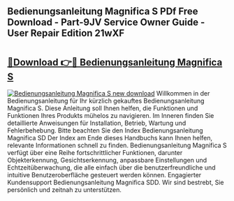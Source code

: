 ## Bedienungsanleitung Magnifica S PDf Free Download - Part-9JV Service Owner Guide - User Repair Edition 21wXF

# <h2><a href="http://df61xbl.blite.top/?on=Bedienungsanleitung+Magnifica+S">🔗Download 👉🔴 Bedienungsanleitung Magnifica S</a></h2>

[![Bedienungsanleitung Magnifica S new download](https://i.imgur.com/lujVjoI.png)](http://df61xbl.blite.top/?on=Bedienungsanleitung+Magnifica+S)
Willkommen in der Bedienungsanleitung für Ihr kürzlich gekauftes Bedienungsanleitung Magnifica S. Diese Anleitung soll Ihnen helfen, die Funktionen und Funktionen Ihres Produkts mühelos zu navigieren. Im Inneren finden Sie detaillierte Anweisungen für Installation, Betrieb, Wartung und Fehlerbehebung. Bitte beachten Sie den Index Bedienungsanleitung Magnifica SD Der Index am Ende dieses Handbuchs kann Ihnen helfen, relevante Informationen schnell zu finden. Bedienungsanleitung Magnifica S verfügt über eine Reihe fortschrittlicher Funktionen, darunter Objekterkennung, Gesichtserkennung, anpassbare Einstellungen und Echtzeitüberwachung, die alle einfach über die benutzerfreundliche und intuitive Benutzeroberfläche gesteuert werden können. Engagierter Kundensupport Bedienungsanleitung Magnifica SDD. Wir sind bestrebt, Sie persönlich und zeitnah zu unterstützen.
